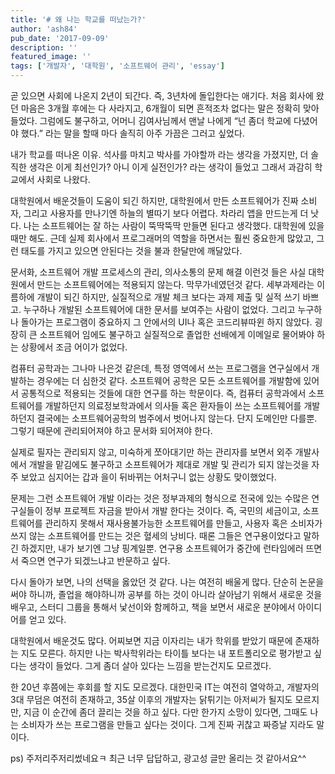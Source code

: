 ```yaml
---
title: '# 왜 나는 학교를 떠났는가?'
author: 'ash84'
pub_date: '2017-09-09'
description: ''
featured_image: ''
tags: ['개발자', '대학원', '소프트웨어 관리', 'essay']
---
```


곧 있으면 사회에 나온지 2년이 되간다. 즉, 3년차에 돌입한다는 애기다. 처음 회사에 왔던 마음은 3개월 후에는 다 사라지고, 6개월이 되면 흔적조차 없다는 말은 정확히 맞아 들었다. 그럼에도 불구하고, 어머니 김여사님께서 맨날 나에게 “넌 좀더 학교에 다녔어야 했다.” 라는 말을 할때 마다 솔직히 아주 가끔은 그러고 싶었다. 

내가 학교를 떠나온 이유. 석사를 마치고 박사를 가야할까 라는 생각을 가졌지만, 더 솔직한 생각은 이게 최선인가? 아니 이게 실전인가? 라는 생각이 들었고 그래서 과감히 학교에서 사회로 나왔다. 

대학원에서 배운것들이 도움이 되긴 하지만, 대학원에서 만든 소프트웨어가 진짜 소비자, 그리고 사용자를 만나기엔 하늘의 별따기 보다 어렵다. 차라리 앱을 만드는게 더 낫다. 나는 소프트웨어는 잘 하는 사람이 뚝딱뚝딱 만들면 된다고 생각했다. 대학원에 있을때만 해도. 근데 실제 회사에서 프로그래머의 역할을 하면서는 훨씬 중요한게 많았고, 그런 태도를 가지고 있으면 안된다는 것을 불과 한달만에 깨달았다. 

문서화, 소프트웨어 개발 프로세스의 관리, 의사소통의 문제 해결 이런것 들은 사실 대학원에서 만드는 소프트웨어에는 적용되지 않는다. 막무가네였던것 같다. 세부과제라는 이름하에 개발이 되긴 하지만, 실질적으로 개발 체크 보다는 과제 제출 및 실적 쓰기 바쁘고. 누구하나 개발된 소프트웨어에 대한 문서를 보여주는 사람이 없었다. 그리고 누구하나 돌아가는 프로그램이 중요하지 그 안에서의 UI나 혹은 코드리뷰따윈 하지 않았다. 굉장히 큰 소프트웨어 임에도 불구하고 실질적으로 졸업한 선배에게 이메일로 물어봐야 하는 상황에서 조금 어이가 없었다. 

컴퓨터 공학과는 그나마 나은것 같은데, 특정 영역에서 쓰는 프로그램을 연구실에서 개발하는 경우에는 더 심한것 같다. 소프트웨어 공학은 모든 소프트웨어를 개발함에 있어서 공통적으로 적용되는 것들에 대한 연구를 하는 학문이다. 즉, 컴퓨터 공학과에서 소프트웨어를 개발하던지 의료정보학과에서 의사들 혹은 환자들이 쓰는 소프트웨어를 개발하던지 결국에는 소프트웨어공학의 범주에서 벗어나지 않는다. 단지 도메인만 다를뿐. 그렇기 때문에 관리되어져야 하고 문서화 되어져야 한다. 

실제로 필자는 관리되지 않고, 미숙하게 쪼아대기만 하는 관리자를 보면서 외주 개발사에서 개발을 맡김에도 불구하고 소프트웨어가 제대로 개발 및 관리가 되지 않는것을 자주 보았고 심지어는 갑과 을이 뒤바뀌는 어처구니 없는 상황도 맞이했었다. 

문제는 그런 소프트웨어 개발 이라는 것은 정부과제의 형식으로 전국에 있는 수많은 연구실들이 정부 프로젝트 자금을 받아서 개발 한다는 것이다. 즉, 국민의 세금이고, 소프트웨어를 관리하지 못해서 재사용불가능한 소프트웨어를 만들고, 사용자 혹은 소비자가 쓰지 않는 소프트웨어를 만드는 것은 혈세의 낭비다. 때론 그들은 연구용이었다고 말하긴 하겠지만, 내가 보기엔 그냥 핑계일뿐. 연구용 소프트웨어가 중간에 런타임에러 뜨면서 죽으면 연구가 되겠느냐고 반문하고 싶다. 

다시 돌아가 보면, 나의 선택을 옳았던 것 같다. 나는 여전히 배울게 많다. 단순히 논문을 써야 하니까, 졸업을 해야하니까 공부를 하는 것이 아니라 살아남기 위해서 새로운 것을 배우고, 스터디 그룹을 통해서 낯선이와 함께하고, 책을 보면서 새로운 분야에서 아이디어를 얻고 있다. 

대학원에서 배운것도 많다. 어찌보면 지금 이자리는 내가 학위를 받았기 때문에 존재하는 지도 모른다. 하지만 나는 박사학위라는 타이틀 보다는 내 포트폴리오로 평가받고 싶다는 생각이 들었다. 그게 좀더 살아 있다는 느낌을 받는건지도 모르겠다. 

한 20년 후쯤에는 후회를 할 지도 모르겠다. 대한민국 IT는 여전히 열악하고, 개발자의 3대 무덤은 여전히 존재하고, 35살 이후의 개발자는 닭튀기는 아저씨가 될지도 모르지만, 지금 이 순간에 좀더 끌리는 것을 하고 싶다. 다만 한가지 소망이 있다면, 그때도 나는 소비자가 쓰는 프로그램을 만들고 싶다는 것이다. 그게 진짜 귀찮고 짜증날 지라도 말이다. 

ps) 주저리주저리썼네요ㅋ 최근 너무 답답하고, 광고성 글만 올리는 것 같아서요^^ 
